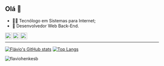 ## Olá 👋

* 👨‍💻 Tecnólogo em Sistemas para Internet;
* :elephant: Desenvolvedor Web Back-End.

<a target="_blank" href="https://www.linkedin.com/in/fl%C3%A1vio-henkes-bagestan-a06098ba/">
  <img align="left" alt="LinkdeIN" width="22px" src="https://cdn1.iconfinder.com/data/icons/logotypes/32/circle-linkedin-256.png" />
</a>
<a target="_blank" href="https://www.instagram.com/flavio_henkesb/">
  <img align="left" alt="Instagram" width="22px" src="https://cdn3.iconfinder.com/data/icons/2018-social-media-logotypes/1000/2018_social_media_popular_app_logo_instagram-256.png" />
</a>
<a target="_blank" href="mailto:flaviohenkes@gmail.com">
  <img align="left" alt="Gmail" width="22px" src="https://cdn2.iconfinder.com/data/icons/social-icons-circular-color/512/gmail-256.png" />
</a>
<br/>
<hr></hr>

[![Flávio's GitHub stats](https://github-readme-stats.vercel.app/api?username=flaviohenkesb&count_private=true&show_icons=true&theme=dark&locale=pt-br)](https://github.com/flaviohenkesb/github-readme-stats)
[![Top Langs](https://github-readme-stats.vercel.app/api/top-langs/?username=flaviohenkesb&layout=compact&theme=dark&show_icons=true&locale=pt-br)](https://github.com/flaviohenkesb)

<p align="left"> <img src="https://komarev.com/ghpvc/?username=flaviohenkesb&label=Profile%20views&color=0e75b6&style=flat" alt="flaviohenkesb" /> </p>
<!--
**flaviohenkesb/flaviohenkesb** is a ✨ _special_ ✨ repository because its `README.md` (this file) appears on your GitHub profile.
-->
